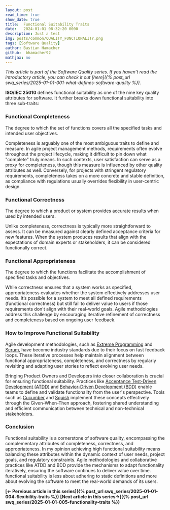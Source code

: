 ```yaml
---
layout: post
read_time: true
show_date: true
title:  Functional Suitability Traits
date:   2024-01-01 08:32:20 0000
description: Just a test
img: posts/common/QUALITY_FUNCTIONALITY.png 
tags: [Software Quality]
author: Bastian Hamacher
github:  bhamacher92
mathjax: no
---
```


*This article is part of the Software Quality series. If you haven’t read the introductory article, you can check it out [here]({% post_url swq_series/2025-01-01-001-what-defines-software-quality %}).*

**ISO/IEC 25010** defines functional suitability as one of the nine key quality attributes for software. It further breaks down functional suitability into three sub-traits:

### Functional Completeness
The degree to which the set of functions covers all the specified tasks and intended user objectives.

Completeness is arguably one of the most ambiguous traits to define and measure. In agile project management methods, requirements often evolve throughout the project lifecycle, making it difficult to pin down what "complete" truly means. In such contexts, user satisfaction can serve as a proxy for completeness, though this measure is influenced by other quality attributes as well. Conversely, for projects with stringent regulatory requirements, completeness takes on a more concrete and stable definition, as compliance with regulations usually overrides flexibility in user-centric design.

### Functional Correctness
The degree to which a product or system provides accurate results when used by intended users.

Unlike completeness, correctness is typically more straightforward to assess. It can be measured against clearly defined acceptance criteria for new features. When the system produces results that align with the expectations of domain experts or stakeholders, it can be considered functionally correct.

### Functional Appropriateness
The degree to which the functions facilitate the accomplishment of specified tasks and objectives.

While correctness ensures that a system works as specified, appropriateness evaluates whether the system effectively addresses user needs. It’s possible for a system to meet all defined requirements (functional correctness) but still fail to deliver value to users if those requirements don't align with their real-world goals. Agile methodologies address this challenge by encouraging iterative refinement of correctness and completeness based on ongoing user feedback.

### How to Improve Functional Suitability
Agile development methodologies, such as [Extreme Programming](https://en.wikipedia.org/wiki/Extreme_programming) and [Scrum](https://de.wikipedia.org/wiki/Scrum), have become industry standards due to their focus on fast feedback loops. These iterative processes help maintain alignment between functional appropriateness, completeness, and correctness by regularly revisiting and adapting user stories to reflect evolving user needs.

Bringing Product Owners and Developers into closer collaboration is crucial for ensuring functional suitability. Practices like [Acceptance Test-Driven Development (ATDD)](https://en.wikipedia.org/wiki/Acceptance_test-driven_development) and [Behavior-Driven Development (BDD)](https://en.wikipedia.org/wiki/Behavior-driven_development) enable teams to define and validate functionality from the user's perspective. Tools such as [Cucumber](https://cucumber.io) and [Squish](https://www.qt.io/product/quality-assurance/squish) implement these concepts effectively through the Given-When-Then approach, fostering shared understanding and efficient communication between technical and non-technical stakeholders.

### Conclusion
Functional suitability is a cornerstone of software quality, encompassing the complementary attributes of completeness, correctness, and appropriateness. In my opinion achieving high functional suitability means balancing these attributes within the dynamic context of user needs, project goals, and regulatory constraints. Agile methodologies and collaborative practices like ATDD and BDD provide the mechanisms to adapt functionality iteratively, ensuring the software continues to deliver value over time.  functional suitability is less about adhering to static definitions and more about evolving the software to meet the real-world demands of its users. 


**[<- Pervious article in this series]({% post_url swq_series/2025-01-01-004-flexibility-traits %})**      **[Next article in this series->]({% post_url swq_series/2025-01-01-005-functionality-traits %})** 